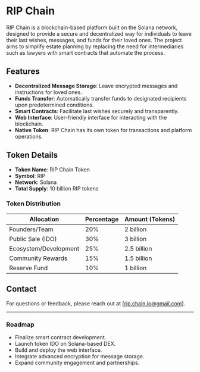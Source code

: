 # RIP Chain

RIP Chain is a blockchain-based platform built on the Solana network, designed to provide a secure and decentralized way for individuals to leave their last wishes, messages, and funds for their loved ones. The project aims to simplify estate planning by replacing the need for intermediaries such as lawyers with smart contracts that automate the process.

## Features

- **Decentralized Message Storage**: Leave encrypted messages and instructions for loved ones.
- **Funds Transfer**: Automatically transfer funds to designated recipients upon predetermined conditions.
- **Smart Contracts**: Facilitate last wishes securely and transparently.
- **Web Interface**: User-friendly interface for interacting with the blockchain.
- **Native Token**: RIP Chain has its own token for transactions and platform operations.

## Token Details

- **Token Name**: RIP Chain Token
- **Symbol**: RIP
- **Network**: Solana
- **Total Supply**: 10 billion RIP tokens

### Token Distribution

| Allocation            | Percentage | Amount (Tokens) |
| --------------------- | ---------- | --------------- |
| Founders/Team         | 20%        | 2 billion       |
| Public Sale (IDO)     | 30%        | 3 billion       |
| Ecosystem/Development | 25%        | 2.5 billion     |
| Community Rewards     | 15%        | 1.5 billion     |
| Reserve Fund          | 10%        | 1 billion       |

## Contact

For questions or feedback, please reach out at [[rip.chain.io@gmail.com](mailto\:rip.chain.io@gmail.com)].

---

### Roadmap

- Finalize smart contract development.
- Launch token IDO on Solana-based DEX.
- Build and deploy the web interface.
- Integrate advanced encryption for message storage.
- Expand community engagement and partnerships.
